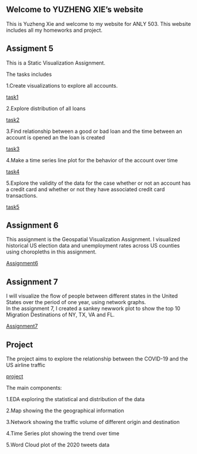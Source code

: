 ## Welcome to YUZHENG XIE’s website

This is Yuzheng Xie and welcome to my website for ANLY 503. This website includes all my homeworks and project.


## Assigment 5

This is a Static Visualization Assignment.

The tasks includes

1.Create visualizations to explore all accounts.

[task1](A5task1xyz.html)

2.Explore distribution of all loans

[task2](A5task2xyz.html)

3.Find relationship between a good or bad loan and the time between an account is opened an the loan is created

[task3](A5task3xyz.html)

4.Make a time series line plot for the behavior of the account over time

[task4](A5task4xyz.html)

5.Explore the validity of the data for the case whether or not an account has a credit card and whether or not they have associated credit card transactions.

[task5](pic/A5-5.png)


## Assignment 6 
This assignment is the Geospatial Visualization Assignment.
I visualized historical US election data and unemployment rates across US counties using choropleths in this assignment.

[Assignment6](geospatial.html)

## Assignment 7
I will visualize the flow of people between different states in the United States over the period of one year, using network graphs.<br>
In the assignment 7, I created a sankey newwork plot to show the top 10 Migration Destinations of NY, TX, VA and FL.<br>

[Assignment7](A7networks.html)

## Project
The project aims to explore the relationship between the COVID-19 and the US airline traffic

[project](projectxyz.html)

The main components:

1.EDA exploring the statistical and distribution of the data

2.Map showing the the geographical information

3.Network showing the traffic volume of different origin and destination

4.Time Series plot showing the trend over time

5.Word Cloud plot of the 2020 tweets data
